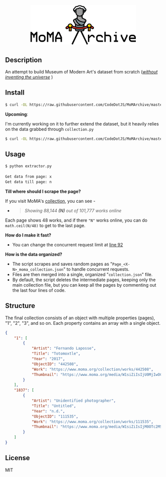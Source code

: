 <h1 align="center"><img src="media/moma.png"></h1>

## Description

An attempt to build Museum of Modern Art's dataset from scratch ([*without inventing the universe*](http://www.youtube.com/watch?v=7s664NsLeFM) )

## Install

```sh
$ curl -OL https://raw.githubusercontent.com/CodeDotJS/MoMArchive/master/collection.py
```

__Upcoming__:

I'm currently working on it to further extend the dataset, but it heavily relies on the data grabbed through `collection.py`

```sh
$ curl -OL https://raw.githubusercontent.com/CodeDotJS/MoMArchive/master/collectionExtended.py
```

## Usage

```sh
$ python extractor.py

Get data from page: x
Get data till page: n
```

__Till where should I scrape the page?__

If you visit MoMA's [collection](https://www.moma.org/collection/), you can see -

- > *Showing 88,144 __(N)__ out of 101,777 works online*

Each page shows 48 works, and if there `"N"` works online, you can do `math.ceil(N/48)` to get to the last page.

__How do I make it fast?__

- You can change the concurrent request limit at [line 92]()


__How is the data organized?__

- The script scrapes and saves random pages as "`Page_<X-N>_moma_collection.json`" to handle concurrent requests.
- Files are then merged into a single, organized "`collection.json`" file.
- By default, the script deletes the intermediate pages, keeping only the main collection file, but you can keep all the pages by commenting out the last four lines of code.

## Structure

The final collection consists of an object with multiple properties (pages), "1", "2", "3", and so on. Each property contains an array with a single object.

```json
{
    "1": [
        {
            "Artist": "Fernando Laposse",
            "Title": "Totomoxtle",
            "Year": "2017",
            "ObjectID": "442508",
            "Work": "https://www.moma.org/collection/works/442508",
            "Thumbnail": "https://www.moma.org/media/W1siZiIsIjU0MjIwOCJdLFsicCIsImNvbnZlcnQiLCItcXVhbGl0eSA5MCAtcmVzaXplIDUxMng1MTJcdTAwM2UiXV0.jpg?sha=36de6710c994ec55"
        }
	],
    "1837": [
        {
            "Artist": "Unidentified photographer",
            "Title": "Untitled",
            "Year": "n.d.",
            "ObjectID": "111535",
            "Work": "https://www.moma.org/collection/works/111535",
            "Thumbnail": "https://www.moma.org/media/W1siZiIsIjM0OTc2MSJdLFsicCIsImNvbnZlcnQiLCItcXVhbGl0eSA5MCAtcmVzaXplIDUxMng1MTJcdTAwM2UiXV0.jpg?sha=4ca080fd135dc4f0"
        }
    ]
}
```

## License

MIT
